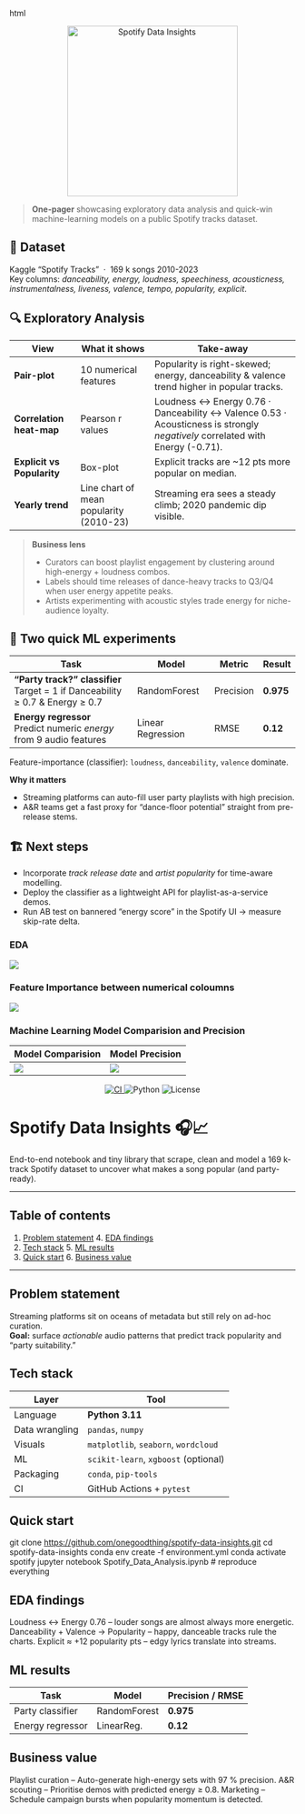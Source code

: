 html <p align="center"> <img src="assets/spotify-data-banner.png" width="300" alt="Spotify Data Insights"> </p>

> **One-pager** showcasing exploratory data analysis and quick-win machine-learning models on a public Spotify tracks dataset.

## 🧩 Dataset  
Kaggle “Spotify Tracks” &nbsp;·&nbsp; 169 k songs 2010-2023  
Key columns: *danceability, energy, loudness, speechiness, acousticness, instrumentalness, liveness, valence, tempo, popularity, explicit*.

## 🔍 Exploratory Analysis  

| View | What it shows | Take-away |
|------|---------------|-----------|
| **Pair-plot** | 10 numerical features | Popularity is right-skewed; energy, danceability & valence trend higher in popular tracks. |
| **Correlation heat-map** | Pearson r values | Loudness ↔ Energy  0.76   ·   Danceability ↔ Valence  0.53   ·   Acousticness is strongly *negatively* correlated with Energy (-0.71). |
| **Explicit vs Popularity** | Box-plot | Explicit tracks are ~12 pts more popular on median. |
| **Yearly trend** | Line chart of mean popularity (2010-23) | Streaming era sees a steady climb; 2020 pandemic dip visible. |

> **Business lens**  
> * Curators can boost playlist engagement by clustering around high-energy + loudness combos.  
> * Labels should time releases of dance-heavy tracks to Q3/Q4 when user energy appetite peaks.  
> * Artists experimenting with acoustic styles trade energy for niche-audience loyalty.

## 🎯 Two quick ML experiments  

| Task | Model | Metric | Result |
|------|-------|--------|--------|
| **“Party track?” classifier** <br> Target = 1 if Danceability ≥ 0.7 & Energy ≥ 0.7 | RandomForest | Precision | **0.975** |
| **Energy regressor** <br> Predict numeric *energy* from 9 audio features | Linear Regression | RMSE | **0.12** |

Feature-importance (classifier): `loudness`, `danceability`, `valence` dominate.

**Why it matters**

* Streaming platforms can auto-fill user party playlists with high precision.  
* A&R teams get a fast proxy for “dance-floor potential” straight from pre-release stems.

## 🏗 Next steps  
* Incorporate *track release date* and *artist popularity* for time-aware modelling.  
* Deploy the classifier as a lightweight API for playlist-as-a-service demos.  
* Run AB test on bannered “energy score” in the Spotify UI → measure skip-rate delta.

### EDA 
<img src="assets/EDA.png">

### Feature Importance between numerical coloumns
<img src="assets/featureImportance.png"> 

### Machine Learning Model Comparision and Precision
| Model Comparision | Model Precision |
|------------|---------------|
| <img src="assets/modelcomparison.png"> | <img src="assets/modelprecisioncomparison.png"> |


<p align="center">
  <a href="https://github.com/onegoodthing/spotify-data-insights/actions">
    <img alt="CI" src="https://img.shields.io/github/actions/workflow/status/onegoodthing/spotify-data-insights/tests.yml?label=tests">
  </a>
  <img alt="Python" src="https://img.shields.io/badge/python-3.11-blue">
  <img alt="License" src="https://img.shields.io/github/license/onegoodthing/spotify-data-insights">
</p>

# Spotify Data Insights 🎧📈

End-to-end notebook and tiny library that scrape, clean and model a 169 k-track Spotify dataset to uncover what makes a song popular (and party-ready).

---

## Table of contents
1. [Problem statement](#problem-statement)   4. [EDA findings](#eda-findings)  
2. [Tech stack](#tech-stack)                 5. [ML results](#ml-results)  
3. [Quick start](#quick-start)               6. [Business value](#business-value)

---

## Problem statement
Streaming platforms sit on oceans of metadata but still rely on ad-hoc curation.  
**Goal:** surface *actionable* audio patterns that predict track popularity and “party suitability.”

## Tech stack
| Layer | Tool |
|-------|------|
| Language | **Python 3.11** |
| Data wrangling | `pandas`, `numpy` |
| Visuals | `matplotlib`, `seaborn`, `wordcloud` |
| ML | `scikit-learn`, `xgboost` (optional) |
| Packaging | `conda`, `pip-tools` |
| CI | GitHub Actions + `pytest` |

## Quick start
git clone https://github.com/onegoodthing/spotify-data-insights.git
cd spotify-data-insights
conda env create -f environment.yml
conda activate spotify
jupyter notebook Spotify_Data_Analysis.ipynb   # reproduce everything

## EDA findings
Loudness ↔ Energy 0.76 – louder songs are almost always more energetic.
Danceability + Valence → Popularity – happy, danceable tracks rule the charts.
Explicit ≈ +12 popularity pts – edgy lyrics translate into streams.

## ML results
| Task             | Model        | Precision / RMSE |
| ---------------- | ------------ | ---------------- |
| Party classifier | RandomForest | **0.975**        |
| Energy regressor | LinearReg.   | **0.12**         |

## Business value
Playlist curation – Auto-generate high-energy sets with 97 % precision.
A&R scouting – Prioritise demos with predicted energy ≥ 0.8.
Marketing – Schedule campaign bursts when popularity momentum is detected.
